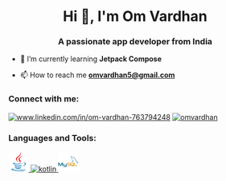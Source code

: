 <h1 align="center">Hi 👋, I'm Om Vardhan</h1>
<h3 align="center">A passionate app developer from India</h3>

- 🌱 I’m currently learning **Jetpack Compose**

- 📫 How to reach me **omvardhan5@gmail.com**

<h3 align="left">Connect with me:</h3>
<p align="left">
<a href="https://linkedin.com/in/www.linkedin.com/in/om-vardhan-763794248" target="blank"><img align="center" src="https://raw.githubusercontent.com/rahuldkjain/github-profile-readme-generator/master/src/images/icons/Social/linked-in-alt.svg" alt="www.linkedin.com/in/om-vardhan-763794248" height="30" width="40" /></a>
<a href="https://www.leetcode.com/omvardhan" target="blank"><img align="center" src="https://raw.githubusercontent.com/rahuldkjain/github-profile-readme-generator/master/src/images/icons/Social/leet-code.svg" alt="omvardhan" height="30" width="40" /></a>
</p>

<h3 align="left">Languages and Tools:</h3>
<p align="left"> <a href="https://www.java.com" target="_blank" rel="noreferrer"> <img src="https://raw.githubusercontent.com/devicons/devicon/master/icons/java/java-original.svg" alt="java" width="40" height="40"/> </a> <a href="https://kotlinlang.org" target="_blank" rel="noreferrer"> <img src="https://www.vectorlogo.zone/logos/kotlinlang/kotlinlang-icon.svg" alt="kotlin" width="40" height="40"/> </a> <a href="https://www.mysql.com/" target="_blank" rel="noreferrer"> <img src="https://raw.githubusercontent.com/devicons/devicon/master/icons/mysql/mysql-original-wordmark.svg" alt="mysql" width="40" height="40"/> </a> </p>

